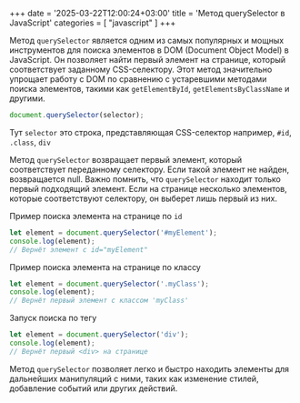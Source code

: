+++
date = '2025-03-22T12:00:24+03:00'
title = 'Метод querySelector в JavaScript'
categories = [ "javascript" ]
+++

Метод `querySelector` является одним из самых популярных и мощных инструментов для поиска элементов в DOM (Document Object Model) в JavaScript. Он позволяет найти первый элемент на странице, который соответствует заданному CSS-селектору. Этот метод значительно упрощает работу с DOM по сравнению с устаревшими методами поиска элементов, такими как `getElementById`, `getElementsByClassName` и другими.

```js
document.querySelector(selector);
```

Тут `selector` это строка, представляющая CSS-селектор например, `#id`, `.class`, `div`

Метод `querySelector` возвращает первый элемент, который соответствует переданному селектору. Если такой элемент не найден, возвращается null. Важно помнить, что `querySelector` находит только первый подходящий элемент. Если на странице несколько элементов, которые соответствуют селектору, он выберет лишь первый из них.

Пример поиска элемента на странице по `id`

```js
let element = document.querySelector('#myElement');
console.log(element); 
// Вернёт элемент с id="myElement"
```

Пример поиска элемента на странице по классу

```js
let element = document.querySelector('.myClass');
console.log(element); 
// Вернёт первый элемент с классом 'myClass'
```

Запуск поиска по тегу

```js
let element = document.querySelector('div');
console.log(element); 
// Вернёт первый <div> на странице
```

Метод `querySelector` позволяет легко и быстро находить элементы для дальнейших манипуляций с ними, таких как изменение стилей, добавление событий или других действий.